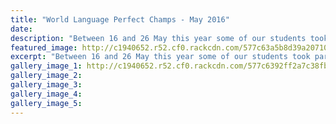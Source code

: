 ```yaml
---
title: "World Language Perfect Champs - May 2016"
date: 
description: "Between 16 and 26 May this year some of our students took part in the online World Language Perfect Championships, where they had to answer questions on vocabulary. WHS came 278th out of 1111..."
featured_image: http://c1940652.r52.cf0.rackcdn.com/577c63a5b8d39a2071000629/Language-Perfect-World-Champs-16-26-May-2016-emblem.jpg
excerpt: "Between 16 and 26 May this year some of our students took part in the online World Language Perfect Championships, where they had to answer questions on vocabulary. WHS came 278th out of 1111 participating schools world-wide and 62nd overall in NZ out of 242 schools."
gallery_image_1: http://c1940652.r52.cf0.rackcdn.com/577c6392ff2a7c38fb00062a/Language-Perfect-World-Champs-16-26-May-2016-emblem-no-2.jpg
gallery_image_2: 
gallery_image_3: 
gallery_image_4: 
gallery_image_5: 
---
```

